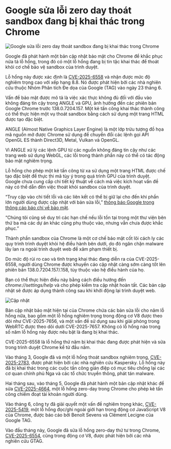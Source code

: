 # Google sửa lỗi zero day thoát sandbox đang bị khai thác trong Chrome

![Google sửa lỗi zero day thoát sandbox đang bị khai thác trong Chrome](https://www.bleepstatic.com/content/hl-images/2023/11/28/Google_Chrome.jpg)

Google đã phát hành một bản cập nhật bảo mật cho Chrome để khắc phục nửa tá lỗ hổng, trong đó có một lỗ hổng đang bị tin tặc khai thác để thoát khỏi cơ chế bảo vệ sandbox của trình duyệt.

Lỗ hổng này được xác định là [CVE-2025-6558](https://nvd.nist.gov/vuln/detail/CVE-2025-6558) và nhận được mức độ nghiêm trọng cao với xếp hạng 8.8. Nó được phát hiện bởi các nhà nghiên cứu thuộc Nhóm Phân tích Đe dọa của Google (TAG) vào ngày 23 tháng 6.

Vấn đề bảo mật được mô tả là việc xác thực không đủ đối với đầu vào không đáng tin cậy trong ANGLE và GPU, ảnh hưởng đến các phiên bản Google Chrome trước 138.0.7204.157. Một kẻ tấn công khai thác thành công có thể thực hiện một vụ thoát sandbox bằng cách sử dụng một trang HTML được tạo đặc biệt.

ANGLE (Almost Native Graphics Layer Engine) là một lớp trừu tượng đồ họa mã nguồn mở được Chrome sử dụng để chuyển đổi các lệnh gọi API OpenGL ES thành Direct3D, Metal, Vulkan và OpenGL.

Vì ANGLE xử lý các lệnh GPU từ các nguồn không đáng tin cậy như các trang web sử dụng WebGL, các lỗi trong thành phần này có thể có tác động bảo mật nghiêm trọng.

Lỗ hổng cho phép một kẻ tấn công từ xa sử dụng một trang HTML được chế tạo đặc biệt để thực thi mã tùy ý trong quá trình GPU của trình duyệt. Google chưa cung cấp chi tiết kỹ thuật về cách mà việc kích hoạt vấn đề này có thể dẫn đến việc thoát khỏi sandbox của trình duyệt.

“Truy cập vào chi tiết lỗi và các liên kết có thể bị giữ lại cho đến khi phần lớn người dùng được cập nhật với bản sửa lỗi,” [thông báo Google trong thông cáo báo chí về bảo mật](https://chromereleases.googleblog.com/2025/07/stable-channel-update-for-desktop%5F15.html).

“Chúng tôi cũng sẽ duy trì các hạn chế nếu lỗi tồn tại trong một thư viện bên thứ ba mà các dự án khác cũng phụ thuộc vào, nhưng vẫn chưa được khắc phục.”

Thành phần sandbox của Chrome là một cơ chế bảo mật cốt lõi cách ly các quy trình trình duyệt khỏi hệ điều hành bên dưới, do đó ngăn chặn malware lây lan ra ngoài trình duyệt web để xâm phạm thiết bị.

Do mức độ rủi ro cao và tình trạng khai thác đang diễn ra của CVE-2025-6558, người dùng Chrome được khuyến cáo cập nhật càng sớm càng tốt lên phiên bản 138.0.7204.157/.158, tùy thuộc vào hệ điều hành của họ.

Bạn có thể thực hiện điều này bằng cách điều hướng đến _chrome://settings/help_ và cho phép kiểm tra cập nhật hoàn tất. Các bản cập nhật sẽ được áp dụng thành công sau khi khởi động lại trình duyệt web.

![Cập nhật](https://www.bleepstatic.com/images/news/u/1220909/2025/July/update.png)

Bản cập nhật bảo mật hiện tại của Chrome chứa các bản sửa lỗi cho năm lỗ hổng nữa, bao gồm một lỗ hổng nghiêm trọng trong động cơ V8 được theo dõi như CVE-2025-7656, và một vấn đề sử dụng sau khi giải phóng trong WebRTC được theo dõi dưới CVE-2025-7657. Không có lỗ hổng nào trong số năm lỗ hổng này được nêu bật là đang bị khai thác.

CVE-2025-6558 là lỗ hổng thứ năm bị khai thác đang được phát hiện và sửa trong trình duyệt Chrome kể từ đầu năm.

Vào tháng 3, Google đã vá một lỗ hổng thoát sandbox nghiêm trọng, [CVE-2025-2783](https://www.bleepingcomputer.com/news/security/google-fixes-chrome-zero-day-exploited-in-espionage-campaign/), được phát hiện bởi các nhà nghiên cứu Kaspersky. Lỗ hổng này đã bị khai thác trong các cuộc tấn công gián điệp có mục tiêu chống lại các cơ quan chính phủ Nga và các tổ chức truyền thông, phát tán malware.

Hai tháng sau, vào tháng 5, Google đã phát hành một bản cập nhật khác để sửa [CVE-2025-4664](https://www.bleepingcomputer.com/news/security/google-fixes-high-severity-chrome-flaw-with-public-exploit/), một lỗ hổng zero-day trong Chrome cho phép kẻ tấn công chiếm đoạt tài khoản người dùng.

Vào tháng 6, công ty đã giải quyết một vấn đề nghiêm trọng khác, [CVE-2025-5419](https://www.bleepingcomputer.com/news/security/google-patches-new-chrome-zero-day-bug-exploited-in-attacks/), một lỗ hổng đọc/ghi ngoài giới hạn trong động cơ JavaScript V8 của Chrome, được báo cáo bởi Benoît Sevens và Clément Lecigne của Google TAG.

Vào đầu tháng này, Google đã sửa lỗ hổng zero-day thứ tư trong Chrome, [CVE-2025-6554](https://www.bleepingcomputer.com/news/security/google-fixes-fourth-actively-exploited-chrome-zero-day-of-2025/), cũng trong động cơ V8, được phát hiện bởi các nhà nghiên cứu GTAG.